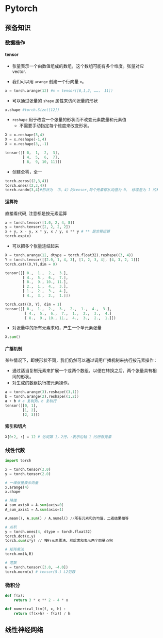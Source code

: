 # Pytorch

## 预备知识

### 数据操作

#### tensor

- 张量表示一个由数值组成的数组，这个数组可能有多个维度。张量对应 vector.

- 我们可以用 `arange` 创建一个行向量 `x`。

```python
x = torch.arange(12) #x = tensor([0,1,2, ……， 11])
```

- 可以通过张量的 `shape` 属性来访问张量的形状

```python
x.shape #torch.Size([12])
```

- `reshape` 用于改变一个张量的形状而不改变元素数量和元素值
  - 不需要手动指定每个维度来改变形状。

```python
X = x.reshape(3,4)
X = x.reshape(-1,4)
X = x.reshape(3,,-1)

tensor([[ 0,  1,  2,  3],
        [ 4,  5,  6,  7],
        [ 8,  9, 10, 11]])
```

- 创建全零，全一

```python
torch.zeros((2,3,4))
torch.ones((2,3,4))
torch.randn(3,4)#形状为 （3，4）的tensor,每个元素都从均值为 0， 标准差为 1 的标准高斯分布随机采样
```

#### 运算符

直接看代码, 注意都是按元素运算

```python
x = torch.tensor([1.0, 2, 4, 8])
y = torch.tensor([2, 2, 2, 2])
x + y, x - y, x * y, x / y, x ** y # ** 是求幂运算
torch.exp(x)
```

- 可以把多个张量连结起来

```python
X = torch.arange(12, dtype = torch.float32).reshape((3, 4))
Y = torch.tensor([[2.0, 1, 4, 3], [1, 2, 3, 4], [4, 3, 2, 1]])
torch.cat((X,Y),dim = 0)

tensor([[ 0.,  1.,  2.,  3.],
        [ 4.,  5.,  6.,  7.],
        [ 8.,  9., 10., 11.],
        [ 2.,  1.,  4.,  3.],
        [ 1.,  2.,  3.,  4.],
        [ 4.,  3.,  2.,  1.]])

torch.cat((X, Y), dim = 1)
tensor([[ 0.,  1.,  2.,  3.,  2.,  1.,  4.,  3.],
         [ 4.,  5.,  6.,  7.,  1.,  2.,  3.,  4.]
         [ 8.,  9., 10., 11.,  4.,  3.,  2.,  1.]])
```

- 对张量中的所有元素求和，产生一个单元素张量

```python
X.sum()
```

#### 广播机制

某些情况下，即使形状不同，我们仍然可以通过调用广播机制来执行按元素操作：

- 通过适当复制元素来扩展一个或两个数组，以便在转换之后，两个张量具有相同的形状。
- 对生成的数组执行按元素操作。

```python
a = torch.arange(3).reshape((3,1))
b = torch.arange(2).reshape((1,2))
a + b # a 复制列，b 复制行
tensor([[0, 1],
        [1, 2],
        [2, 3]])
```

#### 索引和切片

```python
X[0:2, :] = 12 # 访问第 1，2行，:表示沿轴 1 的所有元素
```



### 线性代数

```python
import torch

x = torch.tensor(3.0)
y = torch.tensor(2.0)

# 一维张量表示向量
x.arange(4)
x.shape

# 降维
A_sum_axis0 = A.sum(axis=0)
A_sum_axis1 = A.sum(axis=1)

A.mean(), A.sum() / A.numel() //所有元素和的均值，二者结果相等

# 点积
y = torch.ones(4, dtype = torch.float32)
torch.dot(x,y)
torch.sum(x*y) // 按行元素乘法，然后求和表示两个向量点积

# 矩阵乘法
torch.mm(A,B)

# 范数
u = torch.tensor([3.0, -4.0])
torch.norm(u) # tensor(5.) L2范数

```



### 微积分

```python
def f(x):
    return 3 * x ** 2 - 4 * x

def numerical_lim(f, x, h) :
    return (f(x+h) - f(x)) / h
```



## 线性神经网络

